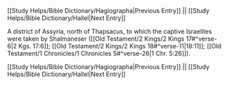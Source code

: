 [[Study Helps/Bible Dictionary/Hagiographa|Previous Entry]]  ||  [[Study Helps/Bible Dictionary/Hallel|Next Entry]]

 A district of Assyria, north of Thapsacus, to which the captive Israelites were taken by Shalmaneser ([[Old Testament/2 Kings/2 Kings 17#^verse-6|2 Kgs. 17:6]]; [[Old Testament/2 Kings/2 Kings 18#^verse-11|18:11]]; [[Old Testament/1 Chronicles/1 Chronicles 5#^verse-26|1 Chr. 5:26]]).

[[Study Helps/Bible Dictionary/Hagiographa|Previous Entry]]  ||  [[Study Helps/Bible Dictionary/Hallel|Next Entry]]